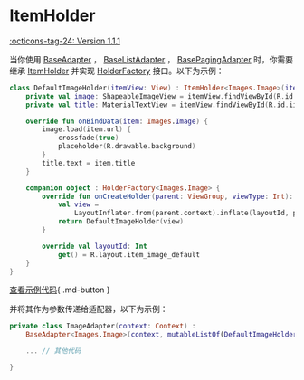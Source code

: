 # ItemHolder

[:octicons-tag-24: Version 1.1.1](https://ave.entropy2020.cn/version/VastAdapter/#111)

当你使用 [BaseAdapter](https://api.ave.entropy2020.cn/adapter/com.ave.vastgui.adapter/-base-adapter/index.html) ， [BaseListAdapter](https://api.ave.entropy2020.cn/adapter/com.ave.vastgui.adapter/-base-list-adapter/index.html) ， [BasePagingAdapter](https://api.ave.entropy2020.cn/adapter/com.ave.vastgui.adapter/-base-paging-adapter/index.html) 时，你需要继承 [ItemHolder](https://api.ave.entropy2020.cn/adapter/com.ave.vastgui.adapter.base/-item-holder/index.html) 并实现 [HolderFactory](https://api.ave.entropy2020.cn/adapter/com.ave.vastgui.adapter.base/-item-holder/-holder-factory/index.html) 接口。以下为示例：

```kotlin
class DefaultImageHolder(itemView: View) : ItemHolder<Images.Image>(itemView) {
    private val image: ShapeableImageView = itemView.findViewById(R.id.iidImage)
    private val title: MaterialTextView = itemView.findViewById(R.id.iidTitle)

    override fun onBindData(item: Images.Image) {
        image.load(item.url) {
            crossfade(true)
            placeholder(R.drawable.background)
        }
        title.text = item.title
    }

    companion object : HolderFactory<Images.Image> {
        override fun onCreateHolder(parent: ViewGroup, viewType: Int): DefaultImageHolder {
            val view =
                LayoutInflater.from(parent.context).inflate(layoutId, parent, false)
            return DefaultImageHolder(view)
        }

        override val layoutId: Int
            get() = R.layout.item_image_default
    }
}
```

[查看示例代码](https://github.com/SakurajimaMaii/Android-Vast-Extension/blob/develop/app/src/main/kotlin/com/ave/vastgui/app/adapter/holder/ImageHolder.kt){ .md-button }

并将其作为参数传递给适配器，以下为示例：

```kotlin
private class ImageAdapter(context: Context) : 
    BaseAdapter<Images.Image>(context, mutableListOf(DefaultImageHolder.Companion)) {

    ... // 其他代码

}
```
